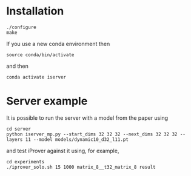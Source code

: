# Installation

    ./configure
	make

If you use a new conda environment then

	source conda/bin/activate
	
and then

	conda activate iserver

# Server example

It is possible to run the server with a model from the paper using

	cd server
	python iserver_mp.py --start_dims 32 32 32 --next_dims 32 32 32 --layers 11 --model models/dynamic10_d32_l11.pt
	
and test iProver against it using, for example,

	cd experiments
	./iprover_solo.sh 15 1000 matrix_8__t32_matrix_8 result
